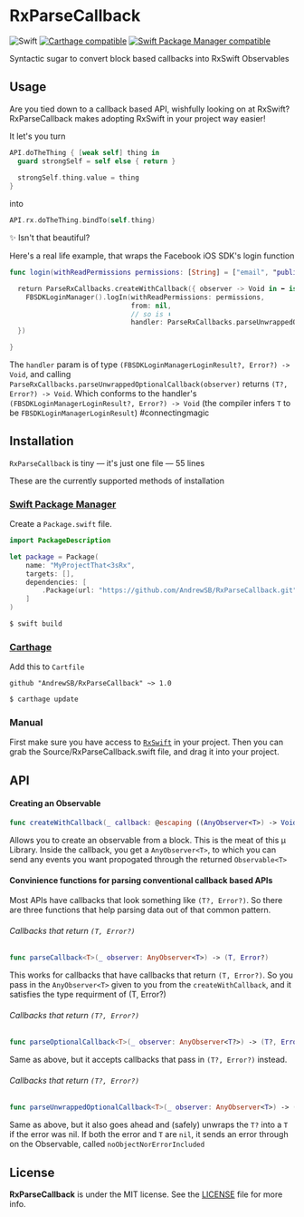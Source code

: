 # RxParseCallback

![Swift](https://img.shields.io/badge/Swift-3.0-orange.svg)
[![Carthage compatible](https://img.shields.io/badge/Carthage-compatible-4BC51D.svg?style=flat)](https://github.com/Carthage/Carthage) 
[![Swift Package Manager compatible](https://img.shields.io/badge/Swift%20Package%20Manager-compatible-brightgreen.svg)](https://github.com/apple/swift-package-manager)

Syntactic sugar to convert block based callbacks into RxSwift Observables


## Usage 

Are you tied down to a callback based API, wishfully looking on at RxSwift?
RxParseCallback makes adopting RxSwift in your project way easier!

It let's you turn

```swift
API.doTheThing { [weak self] thing in
  guard strongSelf = self else { return }
  
  strongSelf.thing.value = thing
}
```

into

```swift
API.rx.doTheThing.bindTo(self.thing)
```

✨ Isn't that beautiful? 

Here's a real life example, that wraps the Facebook iOS SDK's login function
```swift
func login(withReadPermissions permissions: [String] = ["email", "public_profile", "user_friends"]) -> Observable<FBSDKLoginManagerLoginResult> {

  return ParseRxCallbacks.createWithCallback({ observer -> Void in ⬅️ is interesting
    FBSDKLoginManager().logIn(withReadPermissions: permissions, 
                              from: nil,
                              // so is ⬇️
                              handler: ParseRxCallbacks.parseUnwrappedOptionalCallback(observer))
  })

}
```

The `handler` param is of type `(FBSDKLoginManagerLoginResult?, Error?) -> Void`, and calling `ParseRxCallbacks.parseUnwrappedOptionalCallback(observer)` returns `(T?, Error?) -> Void`. Which conforms to  the handler's `(FBSDKLoginManagerLoginResult?, Error?) -> Void` (the compiler infers `T` to be `FBSDKLoginManagerLoginResult`) #connectingmagic


## Installation

`RxParseCallback` is tiny — it's just one file — 55 lines

These are the currently supported methods of installation

### [Swift Package Manager](https://github.com/apple/swift-package-manager)

Create a `Package.swift` file.

```swift
import PackageDescription

let package = Package(
    name: "MyProjectThat<3sRx",
    targets: [],
    dependencies: [
        .Package(url: "https://github.com/AndrewSB/RxParseCallback.git", majorVersion: 1)
    ]
)
```

```bash
$ swift build
```

### [Carthage](https://github.com/Carthage/Carthage)

Add this to `Cartfile`

```
github "AndrewSB/RxParseCallback" ~> 1.0
```

```bash
$ carthage update
```

### Manual

First make sure you have access to [`RxSwift`](https://github.com/ReactiveX/RxSwift/blob/master/README.md#manual) in your project.
Then you can grab the Source/RxParseCallback.swift file, and drag it into your project.

## API

#### Creating an Observable
```swift
func createWithCallback(_ callback: @escaping ((AnyObserver<T>) -> Void)) -> Observable<T>
```
Allows you to create an observable from a block. This is the meat of this µ Library. Inside the callback, you get a `AnyObserver<T>`, to which you can send any events you want propogated through the returned `Observable<T>`

#### Convinience functions for parsing conventional callback based APIs
Most APIs have callbacks that look something like `(T?, Error?)`. So there are three functions that help parsing data out of that common pattern.


###### Callbacks that return `(T, Error?)`
```swift 
func parseCallback<T>(_ observer: AnyObserver<T>) -> (T, Error?)
```
This works for callbacks that have callbacks that return `(T, Error?)`. So you pass in the `AnyObserver<T>` given to you from the `createWithCallback`, and it satisfies the type requirment of (T, Error?)


###### Callbacks that return `(T?, Error?)`
```swift 
func parseOptionalCallback<T>(_ observer: AnyObserver<T?>) -> (T?, Error?)
```
Same as above, but it accepts callbacks that pass in `(T?, Error?)` instead.

###### Callbacks that return `(T?, Error?)`
```swift 
func parseUnwrappedOptionalCallback<T>(_ observer: AnyObserver<T>) -> (T?, Error?)
```
Same as above, but it also goes ahead and (safely) unwraps the `T?` into a `T` if the error was nil. 
If both the error and `T` are `nil`, it sends an error through on the Observable, called `noObjectNorErrorIncluded`

## License

**RxParseCallback** is under the MIT license. See the [LICENSE](https://github.com/AndrewSB/RxParseCallback/blob/master/LICENSE) file for more info.
